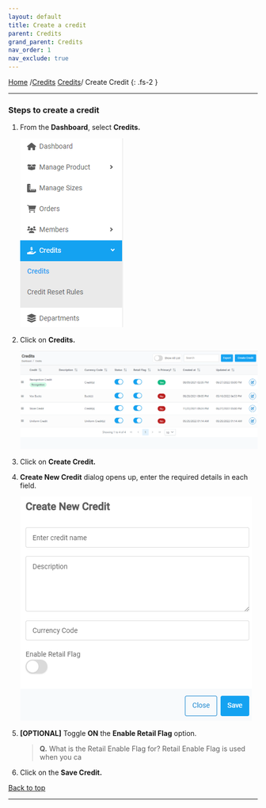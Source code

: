 ```yaml
---
layout: default
title: Create a credit
parent: Credits
grand_parent: Credits
nav_order: 1
nav_exclude: true
---
```


[Home](https://biijuwa.github.io/eckb/) /[Credits](https://biijuwa.github.io/eckb/docs/credits/creditsd.html) [Credits](https://biijuwa.github.io/eckb/docs/credits/credits.html)/ Create Credit
{: .fs-2 }

---

### Steps to create a credit

1. From the **Dashboard**, select **Credits.**

   ![credits_menu_image](../../../images/credits/credit1.png "Credits Menu")

2. Click on **Credits.**

   ![credits_page](../../../images/credits/credit2.png "Credits page")

3. Click on **Create Credit.**
4. **Create New Credit** dialog opens up, enter the required details in each field.

   ![Create_new_credit](../../../images/credits/credit3.png "Create New Credit Dialog")

5. **[OPTIONAL]** Toggle **ON** the **Enable Retail Flag** option.

   > **Q.** What is the Retail Enable Flag for?
   > Retail Enable Flag is used when you ca

6. Click on the **Save Credit.**

<a href="#top" id="back-to-top">Back to top</a>

---
